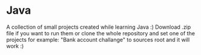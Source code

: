 # Java
A collection of small projects created while learning Java :)
Download .zip file if you want to run them 
or clone the whole repository and set one of the projects for example: "Bank account challange" to sources root and it will work :)
